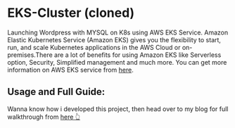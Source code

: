 # EKS-Cluster (cloned)
Launching Wordpress with MYSQL on K8s using AWS EKS Service. Amazon Elastic Kubernetes Service (Amazon EKS) gives you the flexibility to start, run, and scale Kubernetes applications in the AWS Cloud or on-premises.There are a lot of benefits for using Amazon EKS like Serverless option, Security, Simplified management and much more. You can get more information on AWS EKS service from [here](https://aws.amazon.com/eks/).

## Usage and Full Guide:

Wanna know how i developed this project, then head over to my blog for full walkthrough from [here 👆](https://apeksh742.medium.com/aws-eks-service-for-deploying-wordpress-mysql-659841cce3b5)
